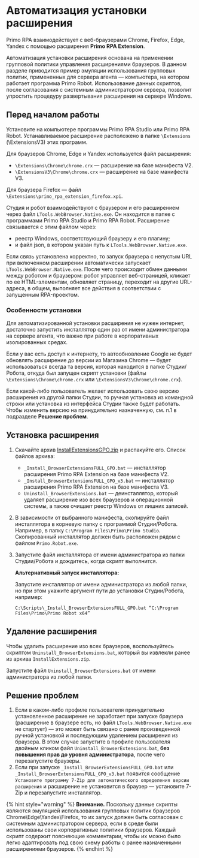 # Автоматизация установки расширения 

Primo RPA взаимодействует с веб-браузерами Chrome, Firefox, Edge, Yandex с помощью расширения **Primo RPA Extension**. 

Автоматизация установки расширения основана на применении групповой политики управления расширениями браузеров. В данном разделе приводится пример эмуляции использования групповых политик, примененных для сервера агента — компьютера, на котором работает программа Primo Robot. Использование данных скриптов, после согласования с системным администратором сервера, позволит упростить процедуру развертывания расширения на сервере Windows.

## Перед началом работы

Установите на компьютере программы Primo RPA Studio или Primo RPA Robot. Устанавливаемое расширение расположено в папке `\Extensions` (\ExtensionsV3) этих программ. 

Для браузеров Chrome, Edge и Yandex используется файл расширения:
* `\Extensions\Chrome\chrome.crx` — расширение на базе манифеста V2.
* `\ExtensionsV3\Chrome\chrome.crx` — расширение на базе манифеста V3.

Для браузера Firefox — файл `\Extensions\primo_rpa_extension_firefox.xpi`.

Студия и робот взаимодействуют с браузером и его расширением через файл `LTools.WebBrowser.Native.exe`. Он находится в папке с программами Primo RPA Studio и Primo RPA Robot. Расширение связывается с этим файлом через:
* реестр Windows, соответствующий браузеру и его плагину;
* и файл json, в котором указан путь к `LTools.WebBrowser.Native.exe`. 

Если связь установлена корректно, то запуск браузера с непустым URL при включенном расширении автоматически запускает `LTools.WebBrowser.Native.exe`. После чего происходит обмен данными между роботом и браузером: робот управляет веб-страницей, кликает по ее HTML-элементам, обновляет страницу, переходит на другие URL-адреса, в общем, выполняет все действия в соответствии с запущенным RPA-проектом.

### Особенности установки

Для автоматизированной установки расширения не нужен интернет, достаточно запустить инсталлятор один раз от имени администратора на сервере агента, что важно при работе в корпоративных изолированных средах. 

Если у вас есть доступ к интернету, то автообновление Google не будет обновлять расширение до версии из Магазина Chrome — будет использоваться всегда та версия, которая находится в папке Студии/Робота, откуда был запущен скрипт установки (файлы `\Extensions\Chrome\chrome.crx` или `\ExtensionsV3\Chrome\chrome.crx`). 

Если какой-либо пользователь желает использовать свою версию расширения из другой папки Студии, то ручная установка из командной строки или установка из интерфейса Студии также будет работать. Чтобы изменить версию на принудительно назначенную, см. п.1 в подразделе **Решение проблем**.


## Установка расширения

1. Скачайте архив [InstallExtensionsGPO.zip](https://disk.primo-rpa.ru/index.php/s/t9BHBjR6PP06Yax?path=%2FRelease%2FExtension) и распакуйте его. Список файлов архива:
   * `_Install_BrowserExtensionsFULL_GPO.bat` — инсталлятор расширения Primo RPA Extension на базе манифеста V2.
   * `_Install_BrowserExtensionsFULL_GPO_v3.bat` — инсталлятор расширения Primo RPA Extension на базе манифеста V3.
   * `Uninstall_BrowserExtensions.bat` — деинсталлятор, который удаляет расширение изо всех браузеров и операционной системы, а также очищает реестр Windows от лишних записей. 
1. В зависимости от выбранного манифеста, скопируйте файл инсталлятора в корневую папку с программой Студии/Робота. Например, в папку `C:\Program Files\Primo\Primo Studio`. Скопированный инсталлятор должен быть расположен рядом с файлом `Primo.Robot.exe`.
1. Запустите файл инсталлятора от имени администратора из папки Студии/Робота и дождитесь, когда скрипт выполнится.

   **Альтернативный запуск инсталлятора:**

   Запустите инсталлятор от имени администратора из любой папки, но при этом укажите аргумент пути до установки Студии/Робота, например:
   ```
   C:\Scripts\_Install_BrowserExtensionsFULL_GPO.bat “C:\Program Files\Primo\Primo Robot x64”
   ```

## Удаление расширения 
Чтобы удалить расширение изо всех браузеров, воспользуйтесь скриптом `Uninstall_BrowserExtensions.bat`, который вы извлекли ранее из архива `InstallExtensions.zip`.

Запустите файл `Uninstall_BrowserExtensions.bat` от имени администратора из любой папки.

## Решение проблем
1. Если в каком-либо профиле пользователя принудительно установленное расширение не заработает при запуске браузера (расширение в браузере есть, но файл `LTools.WebBrowser.Native.exe` не стартует) — это может быть связано с ранее произведенной ручной установкой и последующим удалением расширения из браузера. В этом случае запустите в профиле пользователя двойным кликом файл `Uninstall_BrowserExtensions.bat`, **без повышения прав до уровня администратора**, после чего перезапустите браузеры. 
2. Если при запуске `_Install_BrowserExtensionsFULL_GPO.bat` или `_Install_BrowserExtensionsFULL_GPO_v3.bat` появится сообщение `Установите программу 7-Zip для автоматического определения версии расширения` и расширение не установится в браузер — установите 7-Zip и перезапустите инсталлятор.

{% hint style="warning" %}
**Внимание.** Поскольку данные скрипты являются эмуляцией использования групповых политик браузеров Chrome\Edge\Yandex\Firefox, то их запуск должен быть согласован с системным администратором сервера, если в среде были использованы свои корпоративные политики браузеров. Каждый скрипт содержит поясняющие комментарии, чтобы их можно было легко адаптировать под свою схему работы с ранее назначенными расширениями браузеров.
{% endhint %}


